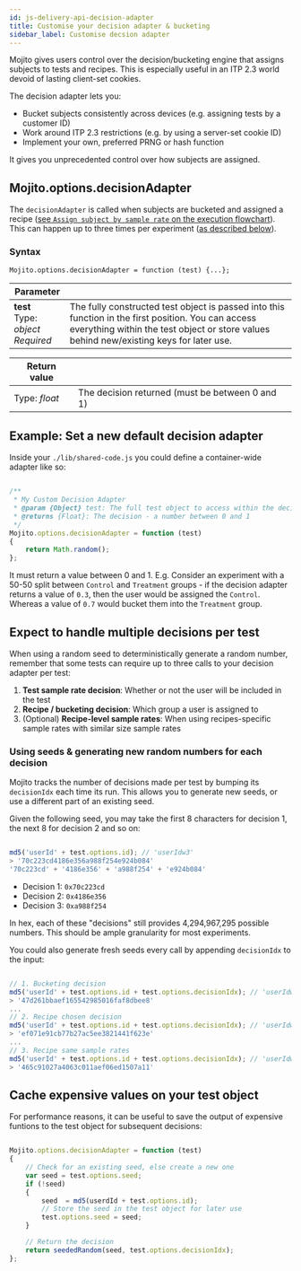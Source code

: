 ```yaml
---
id: js-delivery-api-decision-adapter
title: Customise your decision adapter & bucketing
sidebar_label: Customise decsion adapter
---
```

Mojito gives users control over the decision/bucketing engine that assigns subjects to tests and recipes. This is especially useful in an ITP 2.3 world devoid of lasting client-set cookies.

The decision adapter lets you:

-   Bucket subjects consistently across devices (e.g. assigning tests by a customer ID)
-   Work around ITP 2.3 restrictions (e.g. by using a server-set cookie ID)
-   Implement your own, preferred PRNG or hash function

It gives you unprecedented control over how subjects are assigned.

## Mojito.options.decisionAdapter

The `decisionAdapter` is called when subjects are bucketed and assigned a recipe ([see `Assign subject by sample rate` on the execution flowchart](js-delivery-api-execution-order#split-test-object-execution-flowchart)). This can happen up to three times per experiment ([as described below](#expect-to-handle-multiple-decisions-per-test)).

### Syntax

`Mojito.options.decisionAdapter = function (test) {...};`

| Parameter                                    |                                                                                                                                                                                                |
| -------------------------------------------- | ---------------------------------------------------------------------------------------------------------------------------------------------------------------------------------------------- |
| **test** <br /> Type: _object_ <br /> _Required_ | The fully constructed test object is passed into this function in the first position. You can access everything within the test object or store values behind new/existing keys for later use. |

| Return value  |                                                 |
| ------------- | ----------------------------------------------- |
| Type: _float_ | The decision returned (must be between 0 and 1) |

## Example: Set a new default decision adapter

Inside your `./lib/shared-code.js` you could define a container-wide adapter like so:

```js

/**
 * My Custom Decision Adapter
 * @param {Object} test: The full test object to access within the decisionAdapter
 * @returns {Float}: The decision - a number between 0 and 1
 */
Mojito.options.decisionAdapter = function (test)
{
    return Math.random();
};

```

It must return a value between 0 and 1. E.g. Consider an experiment with a 50-50 split between `Control` and `Treatment` groups - if the decision adapter returns a value of `0.3`, then the user would be assigned the `Control`. Whereas a value of `0.7` would bucket them into the `Treatment` group.

## Expect to handle multiple decisions per test

When using a random seed to deterministically generate a random number, remember that some tests can require up to three calls to your decision adapter per test:

1.  **Test sample rate decision**: Whether or not the user will be included in the test
2.  **Recipe / bucketing decision**: Which group a user is assigned to
3.  (Optional) **Recipe-level sample rates**: When using recipes-specific sample rates with similar size sample rates

### Using seeds & generating new random numbers for each decision

Mojito tracks the number of decisions made per test by bumping its `decisionIdx` each time its run. This allows you to generate new seeds, or use a different part of an existing seed. 

Given the following seed, you may take the first 8 characters for decision 1, the next 8 for decision 2 and so on:

```js

md5('userId' + test.options.id); // 'userIdw3'
> '70c223cd4186e356a988f254e924b084'
'70c223cd' + '4186e356' + 'a988f254' + 'e924b084'

```

-   Decision 1: `0x70c223cd`
-   Decision 2: `0x4186e356`
-   Decision 3: `0xa988f254`

In hex, each of these "decisions" still provides 4,294,967,295 possible numbers. This should be ample granularity for most experiments.

You could also generate fresh seeds every call by appending `decisionIdx` to the input:

```js

// 1. Bucketing decision
md5('userId' + test.options.id + test.options.decisionIdx); // 'userIdw30'
> '47d261bbaef165542985016faf8dbee8'
...
// 2. Recipe chosen decision
md5('userId' + test.options.id + test.options.decisionIdx); // 'userIdw31'
> 'ef071e91cb77b27ac5ee3821441f623e'
...
// 3. Recipe same sample rates
md5('userId' + test.options.id + test.options.decisionIdx); // 'userIdw32'
> '465c91027a4063c011aef06ed1507a11'

```

## Cache expensive values on your test object

For performance reasons, it can be useful to save the output of expensive funtions to the test object for subsequent decisions:

```js

Mojito.options.decisionAdapter = function (test)
{
    // Check for an existing seed, else create a new one
    var seed = test.options.seed;
    if (!seed)
    {
        seed  = md5(userdId + test.options.id);
        // Store the seed in the test object for later use
        test.options.seed = seed;
    }

    // Return the decision
    return seededRandom(seed, test.options.decisionIdx);
};

```

